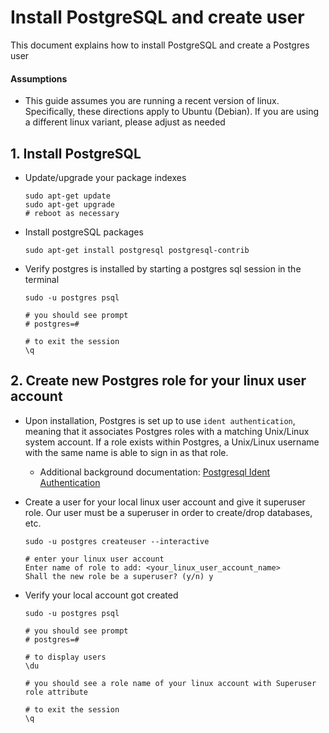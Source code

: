 # Install PostgreSQL and create user

This document explains how to install PostgreSQL and create a Postgres user

#### Assumptions
- This guide assumes you are running a recent version of linux. 
  Specifically, these directions apply to Ubuntu (Debian). If you are using a different linux variant, please adjust as needed
   

## 1. Install PostgreSQL
 
- Update/upgrade your package indexes
  ```shell
  sudo apt-get update
  sudo apt-get upgrade
  # reboot as necessary  
  ```
- Install postgreSQL packages
  ```shell
  sudo apt-get install postgresql postgresql-contrib
  ```
- Verify postgres is installed by starting a postgres sql session in the terminal
  ```shell
  sudo -u postgres psql
  
  # you should see prompt
  # postgres=#
  
  # to exit the session 
  \q
  ```

## 2. Create new Postgres role for your linux user account

- Upon installation, Postgres is set up to use `ident authentication`, 
  meaning that it associates Postgres roles with a matching Unix/Linux system account. 
  If a role exists within Postgres, a Unix/Linux username with the same name is able to sign in as that role.
  - Additional background documentation: [Postgresql Ident Authentication](https://www.postgresql.org/docs/current/auth-ident.html)  
    
- Create a user for your local linux user account and give it superuser role.   Our user must be a superuser in order to create/drop databases, etc.
  ```shell
  sudo -u postgres createuser --interactive
  
  # enter your linux user account
  Enter name of role to add: <your_linux_user_account_name>
  Shall the new role be a superuser? (y/n) y
  ```
- Verify your local account got created
  ```shell
  sudo -u postgres psql
  
  # you should see prompt
  # postgres=#
  
  # to display users 
  \du
  
  # you should see a role name of your linux account with Superuser role attribute
  
  # to exit the session 
  \q
  ```